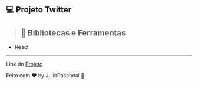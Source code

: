 ## 💻 Projeto Twitter 


> ## 🚀 Bibliotecas e Ferramentas

- React

---
Link do [Projeto ](https://twitter-pink-nu.vercel.app/)

Feito com ♥ by JulioPaschoal :wave:
